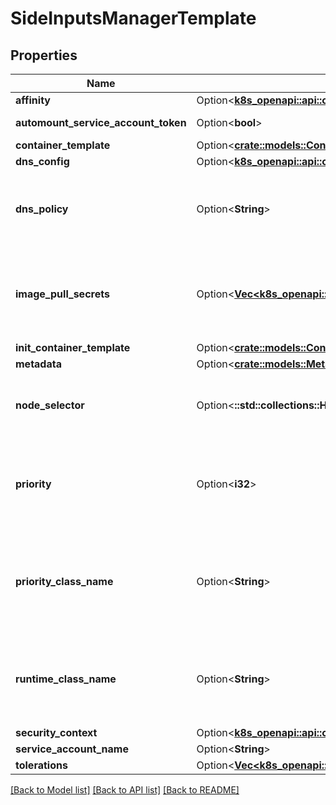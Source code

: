# SideInputsManagerTemplate

## Properties

Name | Type | Description | Notes
------------ | ------------- | ------------- | -------------
**affinity** | Option<[**k8s_openapi::api::core::v1::Affinity**](k8s_openapi::api::core::v1::Affinity.md)> |  | [optional]
**automount_service_account_token** | Option<**bool**> | AutomountServiceAccountToken indicates whether a service account token should be automatically mounted. | [optional]
**container_template** | Option<[**crate::models::ContainerTemplate**](ContainerTemplate.md)> |  | [optional]
**dns_config** | Option<[**k8s_openapi::api::core::v1::PodDNSConfig**](k8s_openapi::api::core::v1::PodDNSConfig.md)> |  | [optional]
**dns_policy** | Option<**String**> | Set DNS policy for the pod. Defaults to \"ClusterFirst\". Valid values are 'ClusterFirstWithHostNet', 'ClusterFirst', 'Default' or 'None'. DNS parameters given in DNSConfig will be merged with the policy selected with DNSPolicy. To have DNS options set along with hostNetwork, you have to specify DNS policy explicitly to 'ClusterFirstWithHostNet'. | [optional]
**image_pull_secrets** | Option<[**Vec<k8s_openapi::api::core::v1::LocalObjectReference>**](k8s_openapi::api::core::v1::LocalObjectReference.md)> | ImagePullSecrets is an optional list of references to secrets in the same namespace to use for pulling any of the images used by this PodSpec. If specified, these secrets will be passed to individual puller implementations for them to use. For example, in the case of docker, only DockerConfig type secrets are honored. More info: https://kubernetes.io/docs/concepts/containers/images#specifying-imagepullsecrets-on-a-pod | [optional]
**init_container_template** | Option<[**crate::models::ContainerTemplate**](ContainerTemplate.md)> |  | [optional]
**metadata** | Option<[**crate::models::Metadata**](Metadata.md)> |  | [optional]
**node_selector** | Option<**::std::collections::HashMap<String, String>**> | NodeSelector is a selector which must be true for the pod to fit on a node. Selector which must match a node's labels for the pod to be scheduled on that node. More info: https://kubernetes.io/docs/concepts/configuration/assign-pod-node/ | [optional]
**priority** | Option<**i32**> | The priority value. Various system components use this field to find the priority of the Redis pod. When Priority Admission Controller is enabled, it prevents users from setting this field. The admission controller populates this field from PriorityClassName. The higher the value, the higher the priority. More info: https://kubernetes.io/docs/concepts/configuration/pod-priority-preemption/ | [optional]
**priority_class_name** | Option<**String**> | If specified, indicates the Redis pod's priority. \"system-node-critical\" and \"system-cluster-critical\" are two special keywords which indicate the highest priorities with the former being the highest priority. Any other name must be defined by creating a PriorityClass object with that name. If not specified, the pod priority will be default or zero if there is no default. More info: https://kubernetes.io/docs/concepts/configuration/pod-priority-preemption/ | [optional]
**runtime_class_name** | Option<**String**> | RuntimeClassName refers to a RuntimeClass object in the node.k8s.io group, which should be used to run this pod.  If no RuntimeClass resource matches the named class, the pod will not be run. If unset or empty, the \"legacy\" RuntimeClass will be used, which is an implicit class with an empty definition that uses the default runtime handler. More info: https://git.k8s.io/enhancements/keps/sig-node/585-runtime-class | [optional]
**security_context** | Option<[**k8s_openapi::api::core::v1::PodSecurityContext**](k8s_openapi::api::core::v1::PodSecurityContext.md)> |  | [optional]
**service_account_name** | Option<**String**> | ServiceAccountName applied to the pod | [optional]
**tolerations** | Option<[**Vec<k8s_openapi::api::core::v1::Toleration>**](k8s_openapi::api::core::v1::Toleration.md)> | If specified, the pod's tolerations. | [optional]

[[Back to Model list]](../README.md#documentation-for-models) [[Back to API list]](../README.md#documentation-for-api-endpoints) [[Back to README]](../README.md)


